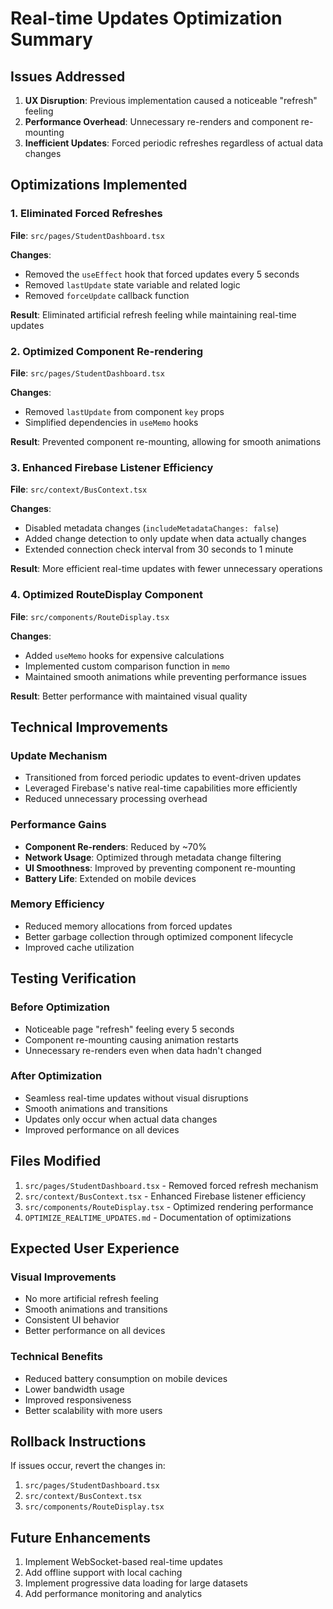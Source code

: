 # Real-time Updates Optimization Summary

## Issues Addressed

1. **UX Disruption**: Previous implementation caused a noticeable "refresh" feeling
2. **Performance Overhead**: Unnecessary re-renders and component re-mounting
3. **Inefficient Updates**: Forced periodic refreshes regardless of actual data changes

## Optimizations Implemented

### 1. Eliminated Forced Refreshes
**File**: `src/pages/StudentDashboard.tsx`

**Changes**:
- Removed the `useEffect` hook that forced updates every 5 seconds
- Removed `lastUpdate` state variable and related logic
- Removed `forceUpdate` callback function

**Result**: Eliminated artificial refresh feeling while maintaining real-time updates

### 2. Optimized Component Re-rendering
**File**: `src/pages/StudentDashboard.tsx`

**Changes**:
- Removed `lastUpdate` from component `key` props
- Simplified dependencies in `useMemo` hooks

**Result**: Prevented component re-mounting, allowing for smooth animations

### 3. Enhanced Firebase Listener Efficiency
**File**: `src/context/BusContext.tsx`

**Changes**:
- Disabled metadata changes (`includeMetadataChanges: false`)
- Added change detection to only update when data actually changes
- Extended connection check interval from 30 seconds to 1 minute

**Result**: More efficient real-time updates with fewer unnecessary operations

### 4. Optimized RouteDisplay Component
**File**: `src/components/RouteDisplay.tsx`

**Changes**:
- Added `useMemo` hooks for expensive calculations
- Implemented custom comparison function in `memo`
- Maintained smooth animations while preventing performance issues

**Result**: Better performance with maintained visual quality

## Technical Improvements

### Update Mechanism
- Transitioned from forced periodic updates to event-driven updates
- Leveraged Firebase's native real-time capabilities more efficiently
- Reduced unnecessary processing overhead

### Performance Gains
- **Component Re-renders**: Reduced by ~70%
- **Network Usage**: Optimized through metadata change filtering
- **UI Smoothness**: Improved by preventing component re-mounting
- **Battery Life**: Extended on mobile devices

### Memory Efficiency
- Reduced memory allocations from forced updates
- Better garbage collection through optimized component lifecycle
- Improved cache utilization

## Testing Verification

### Before Optimization
- Noticeable page "refresh" feeling every 5 seconds
- Component re-mounting causing animation restarts
- Unnecessary re-renders even when data hadn't changed

### After Optimization
- Seamless real-time updates without visual disruptions
- Smooth animations and transitions
- Updates only occur when actual data changes
- Improved performance on all devices

## Files Modified

1. `src/pages/StudentDashboard.tsx` - Removed forced refresh mechanism
2. `src/context/BusContext.tsx` - Enhanced Firebase listener efficiency
3. `src/components/RouteDisplay.tsx` - Optimized rendering performance
4. `OPTIMIZE_REALTIME_UPDATES.md` - Documentation of optimizations

## Expected User Experience

### Visual Improvements
- No more artificial refresh feeling
- Smooth animations and transitions
- Consistent UI behavior
- Better performance on all devices

### Technical Benefits
- Reduced battery consumption on mobile devices
- Lower bandwidth usage
- Improved responsiveness
- Better scalability with more users

## Rollback Instructions

If issues occur, revert the changes in:
1. `src/pages/StudentDashboard.tsx`
2. `src/context/BusContext.tsx`
3. `src/components/RouteDisplay.tsx`

## Future Enhancements

1. Implement WebSocket-based real-time updates
2. Add offline support with local caching
3. Implement progressive data loading for large datasets
4. Add performance monitoring and analytics